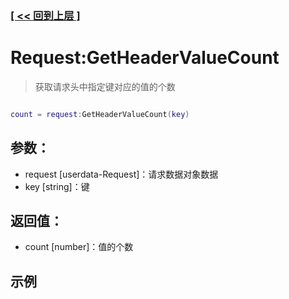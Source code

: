 ### [[ << 回到上层 ]](README.md)

# Request:GetHeaderValueCount

> 获取请求头中指定键对应的值的个数

```lua

count = request:GetHeaderValueCount(key)

```

## 参数：

+ request [userdata-Request]：请求数据对象数据
+ key [string]：键

## 返回值：

+ count [number]：值的个数

## 示例

```lua

```
